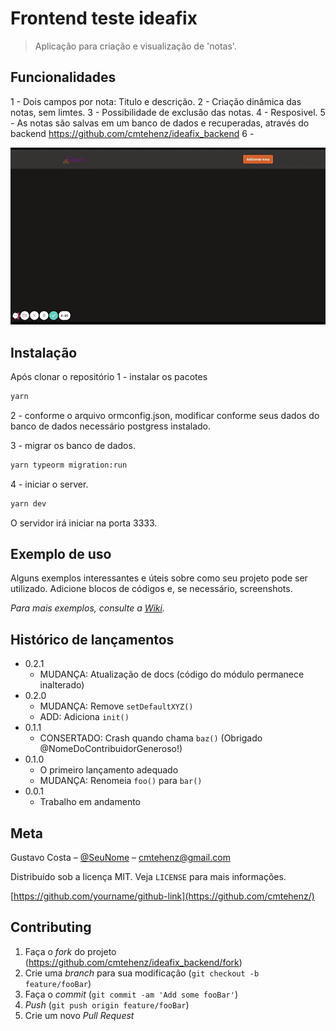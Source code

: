 # Frontend teste ideafix
> Aplicação para criação e visualização de 'notas'.

## Funcionalidades
 1 - Dois campos por nota: Titulo e descrição.
 2 - Criação dinâmica das notas, sem limtes.
 3 - Possibilidade de exclusão das notas.
 4 - Resposivel.
 5 - As notas são salvas em um banco de dados e recuperadas, através do backend https://github.com/cmtehenz/ideafix_backend
 6 -


![caption](/assets/logo.gif)

## Instalação

Após clonar o repositório
1 - instalar os pacotes
```sh
yarn
```
2 - conforme o arquivo ormconfig.json, modificar conforme seus dados do banco de dados necessário postgress instalado.

3 - migrar os banco de dados.

```sh
yarn typeorm migration:run
```

4 - iniciar o server.

```sh
yarn dev
```

O servidor irá iniciar na porta 3333.

## Exemplo de uso

Alguns exemplos interessantes e úteis sobre como seu projeto pode ser utilizado. Adicione blocos de códigos e, se necessário, screenshots.

_Para mais exemplos, consulte a [Wiki][wiki]._


## Histórico de lançamentos

* 0.2.1
    * MUDANÇA: Atualização de docs (código do módulo permanece inalterado)
* 0.2.0
    * MUDANÇA: Remove `setDefaultXYZ()`
    * ADD: Adiciona `init()`
* 0.1.1
    * CONSERTADO: Crash quando chama `baz()` (Obrigado @NomeDoContribuidorGeneroso!)
* 0.1.0
    * O primeiro lançamento adequado
    * MUDANÇA: Renomeia `foo()` para `bar()`
* 0.0.1
    * Trabalho em andamento

## Meta

Gustavo Costa – [@SeuNome](https://twitter.com/cmtehenz) – cmtehenz@gmail.com

Distribuído sob a licença MIT. Veja `LICENSE` para mais informações.

[https://github.com/yourname/github-link](https://github.com/cmtehenz/)

## Contributing

1. Faça o _fork_ do projeto (<https://github.com/cmtehenz/ideafix_backend/fork>)
2. Crie uma _branch_ para sua modificação (`git checkout -b feature/fooBar`)
3. Faça o _commit_ (`git commit -am 'Add some fooBar'`)
4. _Push_ (`git push origin feature/fooBar`)
5. Crie um novo _Pull Request_

[npm-image]: https://img.shields.io/npm/v/datadog-metrics.svg?style=flat-square
[npm-url]: https://npmjs.org/package/datadog-metrics
[npm-downloads]: https://img.shields.io/npm/dm/datadog-metrics.svg?style=flat-square
[travis-image]: https://img.shields.io/travis/dbader/node-datadog-metrics/master.svg?style=flat-square
[travis-url]: https://travis-ci.org/dbader/node-datadog-metrics
[wiki]: https://github.com/seunome/seuprojeto/wiki
